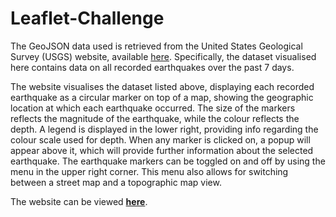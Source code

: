 # Leaflet-Challenge  
  
The GeoJSON data used is retrieved from the United States Geological Survey (USGS) website, available [here](https://earthquake.usgs.gov/earthquakes/feed/v1.0/geojson.php). Specifically, the dataset visualised here contains data on all recorded earthquakes over the past 7 days.  
  
The website visualises the dataset listed above, displaying each recorded earthquake as a circular marker on top of a map, showing the geographic location at which each earthquake occurred. The size of the markers reflects the magnitude of the earthquake, while the colour reflects the depth. A legend is displayed in the lower right, providing info regarding the colour scale used for depth. When any marker is clicked on, a popup will appear above it, which will provide further information about the selected earthquake. The earthquake markers can be toggled on and off by using the menu in the upper right corner. This menu also allows for switching between a street map and a topographic map view.  
  
The website can be viewed **[here](https://frankms3.github.io/Leaflet-Challenge/)**.  
